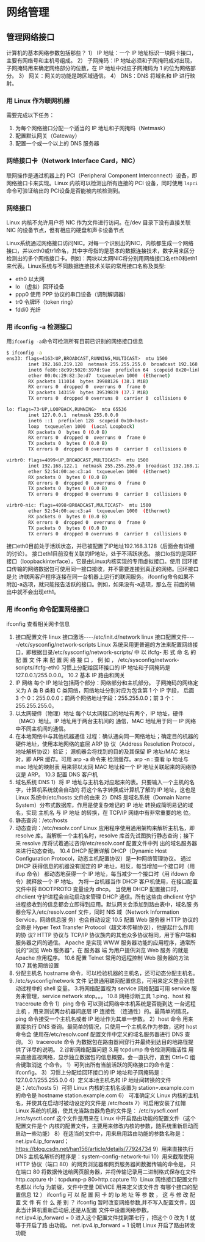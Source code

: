 # 网络管理

## 管理网络接口

计算机的基本网络参数包括那些？
1） IP 地址：一个 IP 地址标识一块网卡接口，主要有网络号和主机号组成。
2） 子网掩码：IP 地址必须和子网掩码成对出现，子网掩码用来确定网络部分的位数，在
IP 地址中对应子网掩码为 1 的位为网络部分。
3） 网关：网关的功能是跨区域通信。
4） DNS：DNS 将域名和 IP 进行映射。

### 用 Linux 作为联网机器

需要完成以下任务：

1. 为每个网络接口分配一个适当的 IP 地址和子网掩码（Netmask）
2. 配置默认网关（Gateway）
3. 配置一个或一个以上的 DNS 服务器

### 网络接口卡（Network Interface Card，NIC）

联网操作是通过机器上的 PCI（Peripheral Component Interconnect）设备，即网络接口卡来实现。Linux 内核可以检测出所有连接的 PCI 设备，同时使用 `lspci` 命令可验证给出的 PCI设备是否能被内核检测到。

### 网络接口

Linux 内核不允许用户将 NIC 作为文件进行访问。在/dev 目录下没有直接关联 NIC 的设备节点，但有相应的硬盘和声卡设备节点

Linux系统通过网络接口访问NIC。对每一个识别出的NIC，内核都生成一个网络接口，并以eth0或tr1命名，其中字母指的是基本的数据连接技术，数字用来区分检测出的多个网络接口卡。例如：两块以太网NIC将分别用网络接口名eth0和eth1来代表。Linux系统与不同数据连接技术关联的常用接口名称及类型:

- eth0 以太网
- lo （虚拟）回环设备
- ppp0 使用 PPP 协议的串口设备（调制解调器）
- tr0 令牌环（token ring）
- fddi0 光纤

### 用 ifconfig -a 检测接口

用`ifconfig -a`命令可检测所有目前已识别的网络接口信息

``` bash
$ ifconfig -a
ens33: flags=4163<UP,BROADCAST,RUNNING,MULTICAST>  mtu 1500
        inet 192.168.219.128  netmask 255.255.255.0  broadcast 192.168.219.255
        inet6 fe80::8c99:5020:397d:9ae  prefixlen 64  scopeid 0x20<link>
        ether 00:0c:29:82:3e:d7  txqueuelen 1000  (Ethernet)
        RX packets 111014  bytes 39988126 (38.1 MiB)
        RX errors 0  dropped 0  overruns 0  frame 0
        TX packets 143159  bytes 39539839 (37.7 MiB)
        TX errors 0  dropped 0 overruns 0  carrier 0  collisions 0

lo: flags=73<UP,LOOPBACK,RUNNING>  mtu 65536
        inet 127.0.0.1  netmask 255.0.0.0
        inet6 ::1  prefixlen 128  scopeid 0x10<host>
        loop  txqueuelen 1000  (Local Loopback)
        RX packets 0  bytes 0 (0.0 B)
        RX errors 0  dropped 0  overruns 0  frame 0
        TX packets 0  bytes 0 (0.0 B)
        TX errors 0  dropped 0 overruns 0  carrier 0  collisions 0

virbr0: flags=4099<UP,BROADCAST,MULTICAST>  mtu 1500
        inet 192.168.122.1  netmask 255.255.255.0  broadcast 192.168.122.255
        ether 52:54:00:ae:c3:a4  txqueuelen 1000  (Ethernet)
        RX packets 0  bytes 0 (0.0 B)
        RX errors 0  dropped 0  overruns 0  frame 0
        TX packets 0  bytes 0 (0.0 B)
        TX errors 0  dropped 0 overruns 0  carrier 0  collisions 0

virbr0-nic: flags=4098<BROADCAST,MULTICAST>  mtu 1500
        ether 52:54:00:ae:c3:a4  txqueuelen 1000  (Ethernet)
        RX packets 0  bytes 0 (0.0 B)
        RX errors 0  dropped 0  overruns 0  frame 0
        TX packets 0  bytes 0 (0.0 B)
        TX errors 0  dropped 0 overruns 0  carrier 0  collisions 0
```

接口eth0目前处于活跃状态，并已被配置了IP地址192.168.3.128（后面会有详细的讨论）。
接口eth1目前没有关联的IP地址，处于不活跃状态。
接口lo指的是回环接口（loopbackinterface），它是由Linux内核实现的专用虚拟接口。使用
回环接口传输的网络数据包可使用同一接口接收，并不需要连接到真正的网络。回环接口是允
许联网客户程序连接在同一台机器上运行的联网服务。
ifconfig命令如果不附加-a选项，就只能报告活跃的接口。例如，如果没有-a选项，那么在
前面的输出中就不会出现eth1。

### 用 ifconfig 命令配置网络接口
ifconfig 查看相关网卡信息
1. 接口配置文件
linux 接口激活----/etc/init.d/network
linux 接口配置文件----/etc/sysconfig/network-scripts
Linux 系统采用更普遍的方法来配置网络接口，即根据目录/etc/sysconfig/network-scripts/
中 以 ifcfg-<interface> 形 式 命 名 的 配 置 文 件 来 配 置 网 络 接 口 ， 例 如 ，
/etc/sysconfig/network-scripts/ifcfg-eth0
习惯上分配给回环接口的 IP 地址和子网掩码是 127.0.0.1/255.0.0.0。
10.2 基本 IP 路由和网关
1. IP 网络 每个 IP 地址包括两个部分：网络部分和主机部分。
子网掩码的网络定义为 A 类 B 类和 C 类网络，网络地址分别对应为包含第 1 个 IP 字段，
后面 3 个 0：255.0.0.0；前两个网络地址字段：255.255.0.0；前 3 个：255.255.255.0。
1. 以太网硬件（物理）地址
每个以太网接口的地址有两个，IP 地址，硬件（MAC）地址。IP 地址用于两台主机间的
通信，MAC 地址用于同一 IP 网络中不同主机间的通信。
1. 在本地网络中与其他机器通信
过程：确认通向同一网络地址；确定目的机器的硬件地址，使用本地网络的底层 ARP 协
议（Address Resolution Protocol，地址解析协议）验证；
源机器会将找到的目的及其保留 IP 地址/MAC 地址对，即 APR 缓存。可用 arp -a 命令来
检测缓存。arp -n : 查看 ip 地址与 mac 地址的映射表
用来将以太网 MAC 地址和一个 IP 地址关联起来的网络协议是 ARP。
10.3 配置 DNS 客户机
1. 域名系统 DNS
1）将 IP 地址与主机名对应起来的表。只要输入一个主机的名字，计算机系统就会自动的
将这个名字转换成计算机了解的 IP 地址，这也是 Linux 系统中/etc/hosts 文件的由来
2）DNS 是域名系统（Domain Name System）分布式数据库，作用是使复杂难记的 IP 地址
转换成简明易记的域名，实现 主机名 与 IP 地址 的转换，在 TCP/IP 网络中有非常重要的地
位。
1. 静态查询：/etc/hosts
2. 动态查询：/etc/resolv.conf
Linux 应用程序使用通用架构来解析主机名，即 resolve 库。当解析一个主机名时，resolve
库首先试图执行静态查询；接下来 resolve 库将试着通过咨询/etc/resolv.conf 配置文件中列
出的域名服务器来进行动态查询。
10.4 DHCP 配置详解
DHCP（Dynamic Host Configuration Protocol，动态主机配置协议）是一种网络管理协议。
通过 DHCP 获得信息的机器没有固定的 IP 地址，相反，每当增加一个接口时（用 ifup 命令）
都动态地获得一个 IP 地址，每当减少一个接口时（用 ifdown 命令）就释放一个 IP 地址。
为将一台机器当作 DHCP 客户机使用，在接口配置文件中将 BOOTPROTO 变量设为 dhcp。
当使用 DHCP 配置接口时，dhclient 守护进程会自动启动来管理 DHCP 通信。所有这些由
dhclient 守护进程接收到的信息都会立即得到应用。默认网关会添加到路由表中，域名服
务器会写入/etc/resolv.conf 文件，同时 NIS 域（Network Information Service，网络信息服
务）也会自动设定
10.5 配置 Web 服务器
HTTP 协议的全称是 Hyper Text Transfer Protocol（超文本传输协议），他是起什么作用的协
议?
HTTP 协议与 TCP/IP 协议族内的其他众多协议相同，用于客户端和服务器之间的通信。
Apache 是实现 WWW 服务器功能的应用程序，通常所说的“浏览 Web 服务器”，在 服务器
端 为用户提供浏览 Web 服务 的就是 Apache 应用程序。
10.6 配置 Telnet
常用的远程控制 Web 服务器的方法
10.7 其他网络设置
1. 分配主机名
hostname 命令，可以检验机器的主机名，还可动态分配主机名。
1. /etc/sysconfig/network 文件
记录通用联网配置信息，可用来定义整合到启动过程中的 shell 变量。
3.将网络配置视为 service
网络配置可用 service 服务来管理，service network stop。。。
10.8 网络诊断工具
1.ping、host 和 traceroute 命令
1）ping 命令
可以测试网络中本机系统是否能到达 一台远程主机 ，用来测试两台机器间底层 IP 连接性
（连通性）的。最简单的情况，ping 命令接受一个主机名或者 IP 地址作为其单一参数。
2）host 命令
用来直接执行 DNS 查询。最简单的情况，只使用一个主机名作为参数，这时 host 命令会
使用在/etc/resolv.conf 配置文件中定义的域名服务器进行 DNS 查询。
3）traceroute 命令
为数据包在路由器间穿行并最终到达目的地路径提供了详尽的说明。
2.诊断网络配置问题
3.用 tcpdump 命令检测网络活性
用来直接监视网络，显示独立数据包的信息概要。会一直执行，直到 Ctrl+C 组合键取消这
个命令。
1）可列出所有当前活跃的网络接口的命令是：ifconfig。
3）习惯上分配给回环接口的 IP 地址和子网掩码是：127.0.0.1/255.255.0.0
4）定义本地主机名和 IP 地址间转换的文件是：/etc/hosts
5）可将 Linux 内核的主机名设置为 station=.example.com 的命令是
hostname station.example.com
6） 可准确定义 Linux 内核的主机名，并使其在启动时被动设定的文件是 /etc/hosts
7）可启用安装了红帽 Linux 系统的机器，使其充当路由器角色的文件是： /etc/syscfl.conf
/etc/sysctl.conf 这个文件是用来在 Linux 中开启路由功能的配置文件（这个配置文件是个
内核的配置文件，主要用来修改内核的参数，随系统重新启动而启动一些功能）
8）在适当的文件中，用来启用路由功能的参数名称是：net.ipv4.ip_forward；
https://blog.csdn.net/han156/article/details/77924734
9）用来直接执行 DNS 主机名解析的程序是：system-config-network-tui
10）用来截取使用 HTTP 协议（端口 80）的网页浏览器和网页服务器间数据传输的命令是，
只在端口 80 将数据传送给网页服务器，并将传输记录用二进制格式保存在文件
http.capture 中：tcpdump-p 80>http.capture
11）Linux 网络接口配置文件名都以 ifcfg 为前缀，文件中变量 DEVICE 用来定义该文件含
有哪个接口的配置信息
12 ） ifconfig 可 以 配 置 网 卡 的 Ip 地 址 等 参 数 ， 这 与 修 改 配 置 文 件 有 什 么 差 别 ？
ifconfig 暂时改变网络参数,并不写入配置文件，因此当计算机重新启动后,还是从配置
文件中设置网络参数。
net.ipv4.ip_forward = 0 进入这个配置文件找到第七行 ，把这个 0 改为 1 就等于开启了路
由功能。
net.ipv4.ip_forward = 1 说明 Linux 开启了路由转发功能